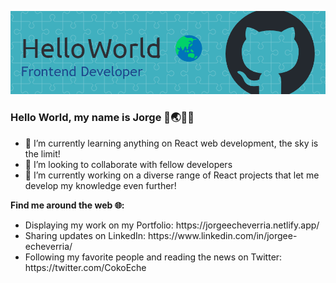 ![Header Image](./github-header-image.png)
### Hello World, my name is Jorge 👋🌏👨‍💻
- 🌱 I’m currently learning anything on React web development, the sky is the limit!
- 👯 I’m looking to collaborate with fellow developers
- 🔭 I’m currently working on a diverse range of React projects that let me develop my knowledge even further!

**Find me around the web 🌐:**
<ul> 
  <li> Displaying my work on my Portfolio: https://jorgeecheverria.netlify.app/ </li>
  <li> Sharing updates on LinkedIn: https://www.linkedin.com/in/jorgee-echeverria/ </li>
  <li> Following my favorite people and reading the news on Twitter: https://twitter.com/CokoEche</li>
</ul>
